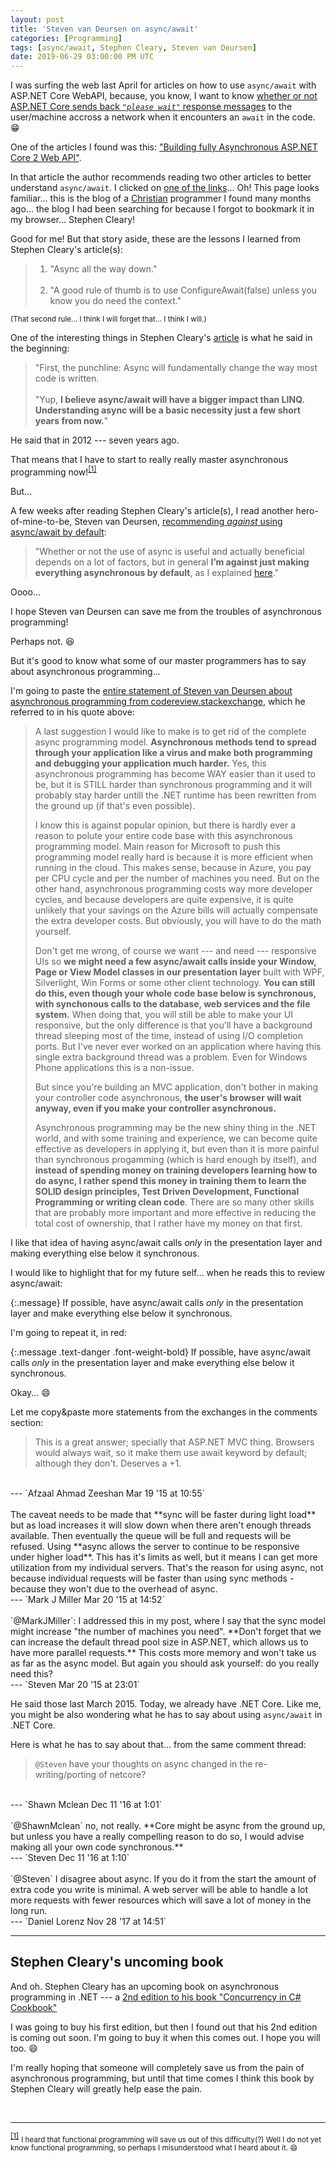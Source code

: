 ```yaml
---
layout: post
title: 'Steven van Deursen on async/await'
categories: [Programming]
tags: [async/await, Stephen Cleary, Steven van Deursen]
date: 2019-06-29 03:00:00 PM UTC
---
```



<!-- finished on June 29, 2019 12:51:00 PM Philippine Time -->
<!-- auto-publish later at specified datetime above -->


I was surfing the web last April for articles on how to use `async/await` with ASP.NET Core WebAPI, because, you know, I want to know [whether or not ASP.NET Core sends back _`"please wait"`_ response messages](https://blog.stephencleary.com/2012/08/async-doesnt-change-http-protocol.html) to the user/machine accross a network when it encounters an `await` in the code. :grin:

One of the articles I found was this: ["Building fully Asynchronous ASP.NET Core 2 Web API"](https://www.mithunvp.com/fully-asynchronous-aspnet-core-2-web-api/).


<!--more-->


In that article the author recommends reading two other articles to better understand `async/await`. I clicked on [one of the links](https://blog.stephencleary.com/2012/02/async-and-await.html)... Oh! This page looks familiar... this is the blog of a [Christian](https://stephencleary.com/god/) programmer I found many months ago... the blog I had been searching for because I forgot to bookmark it in my browser... Stephen Cleary!

Good for me! But that story aside, these are the lessons I learned from Stephen Cleary's article(s):

> 1. "Async all the way down."
<br /><br />
> 2. "A good rule of thumb is to use ConfigureAwait(false) unless you know you do need the context."

<small>(That second rule... I think I will forget that... I think I will.)</small>

One of the interesting things in Stephen Cleary's [article](https://blog.stephencleary.com/2012/02/async-and-await.html) is what he said in the beginning:

> "First, the punchline: Async will fundamentally change the way most code is written.
<br /><br />
"Yup, **I believe async/await will have a bigger impact than LINQ. Understanding async will be a basic necessity just a few short years from now.**"

He said that in 2012 --- seven years ago.

That means that I have to start to really really master asynchronous programming now!<sup id="footnote-indicator-1">[[1]](#footnote-1)</sup>


But... 

A few weeks after reading Stephen Cleary's article(s), I read another hero-of-mine-to-be, Steven van Deursen, [recommending _against_ using async/await by default](https://blogs.cuttingedge.it/steven/posts/2011/meanwhile-on-the-query-side-of-my-architecture/#steven---11-october-15):

> "Whether or not the use of async is useful and actually beneficial depends on a lot of factors, but in general **I’m against just making everything asynchronous by default**, as I explained [here](https://codereview.stackexchange.com/questions/84379/viewmodel-creator-design/84402#84402)."

Oooo...

I hope Steven van Deursen can save me from the troubles of asynchronous programming!

Perhaps not. :laughing:

But it's good to know what some of our master programmers has to say about asynchronous programming...

I'm going to paste the [entire statement of Steven van Deursen about asynchronous programming from codereview.stackexchange](https://codereview.stackexchange.com/questions/84379/viewmodel-creator-design/84402#84402), which he referred to in his quote above: 

> A last suggestion I would like to make is to get rid of the complete async programming model. **Asynchronous methods tend to spread through your application like a virus and make both programming and debugging your application much harder.** Yes, this asynchronous programming has become WAY easier than it used to be, but it is STILL harder than synchronous programming and it will probably stay harder untill the .NET runtime has been rewritten from the ground up (if that's even possible).
> 
> I know this is against popular opinion, but there is hardly ever a reason to polute your entire code base with this asynchronous programming model. Main reason for Microsoft to push this programming model really hard is because it is more efficient when running in the cloud. This makes sense, because in Azure, you pay per CPU cycle and per the number of machines you need. But on the other hand, asynchronous programming costs way more developer cycles, and because developers are quite expensive, it is quite unlikely that your savings on the Azure bills will actually compensate the extra developer costs. But obviously, you will have to do the math yourself.
> 
> Don't get me wrong, of course we want --- and need --- responsive UIs so **we might need a few async/await calls inside your Window, Page or View Model classes in our presentation layer** built with WPF, Silverlight, Win Forms or some other client technology. **You can still do this, even though your whole code base below is synchronous, with synchonous calls to the database, web services and the file system.** When doing that, you will still be able to make your UI responsive, but the only difference is that you'll have a background thread sleeping most of the time, instead of using I/O completion ports. But I've never ever worked on an application where having this single extra background thread was a problem. Even for Windows Phone applications this is a non-issue.
> 
> But since you're building an MVC application, don't bother in making your controller code asynchronous, **the user's browser will wait anyway, even if you make your controller asynchronous.**
> 
> Asynchronous programming may be the new shiny thing in the .NET world, and with some training and experience, we can become quite effective as developers in applying it, but even than it is more painful than synchronous progamming (which is hard enough by itself), and **instead of spending money on training developers learning how to do async, I rather spend this money in training them to learn the SOLID design principles, Test Driven Development, Functional Programming or writing clean code**. There are so many other skills that are probably more important and more effective in reducing the total cost of ownership, that I rather have my money on that first.


I like that idea of having async/await calls _only_ in the presentation layer and making everything else below it synchronous.

I would like to highlight that for my future self... when he reads this to review async/await:

{:.message}
If possible, have async/await calls _only_ in the presentation layer and make everything else below it synchronous.

I'm going to repeat it, in red:

{:.message .text-danger .font-weight-bold}
If possible, have async/await calls _only_ in the presentation layer and make everything else below it synchronous.

Okay... :smile:

Let me copy&paste more statements from the exchanges in the comments section:

> This is a great answer; specially that ASP.NET MVC thing. Browsers would always wait, so it make them use await keyword by default; although they don't. Deserves a +1. 
<br />
--- `Afzaal Ahmad Zeeshan Mar 19 '15 at 10:55`
<br /><br />
The caveat needs to be made that **sync will be faster during light load** but as load increases it will slow down when there aren't enough threads available. Then eventually the queue will be full and requests will be refused. Using **async allows the server to continue to be responsive under higher load**. This has it's limits as well, but it means I can get more utilization from my individual servers. That's the reason for using async, not because individual requests will be faster than using sync methods - because they won't due to the overhead of async. 
<br />
--- `Mark J Miller Mar 20 '15 at 14:52`
<br /><br />
<span class="quoted-text">`@MarkJMiller`: I addressed this in my post, where I say that the sync model might increase "the number of machines you need". **Don't forget that we can increase the default thread pool size in ASP.NET, which allows us to have more parallel requests.** This costs more memory and won't take us as far as the async model. But again you should ask yourself: do you really need this? 
<br />
--- `Steven Mar 20 '15 at 23:01`
</span>


He said those last March 2015. Today, we already have .NET Core. Like me, you might be also wondering what he has to say about using `async/await` in .NET Core.

Here is what he has to say about that... from the same comment thread:


> `@Steven` have your thoughts on async changed in the re-writing/porting of netcore? 
<br />
--- `Shawn Mclean Dec 11 '16 at 1:01`
<br /><br />
<span class="quoted-text">
`@ShawnMclean` no, not really. **Core might be async from the ground up, but unless you have a really compelling reason to do so, I would advise making all your own code synchronous.**  
<br />
--- `Steven Dec 11 '16 at 1:10`
</span>
<br /><br />
`@Steven` I disagree about async. If you do it from the start the amount of extra code you write is minimal. A web server will be able to handle a lot more requests with fewer resources which will save a lot of money in the long run.  
<br />
--- `Daniel Lorenz Nov 28 '17 at 14:51`







----------

## Stephen Cleary's uncoming book

And oh. Stephen Cleary has an upcoming book on asynchronous programming in .NET --- a [2nd edition to his book "Concurrency in C# Cookbook"](https://www.bookdepository.com/Concurrency-C-Cookbook-2e-Stephen-Cleary/9781492054504)

I was going to buy his first edition, but then I found out that his 2nd edition is coming out soon. I'm going to buy it when this comes out. I hope you will too. :smile:

I'm really hoping that someone will completely save us from the pain of asynchronous programming, but until that time comes I think this book by Stephen Cleary will greatly help ease the pain.




<br />

----------

<sup id="footnote-1">[[1]](#footnote-indicator-1)</sup> <small>I heard that functional programming will save us out of this difficulty(?) Well I do not yet know functional programming, so perhaps I misunderstood what I heard about it. :smile: </small>
